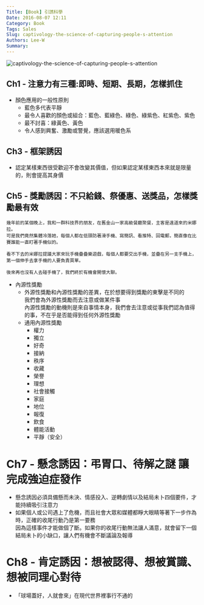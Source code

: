 ```yaml
---
Title: [Book] 引誘科學
Date: 2016-08-07 12:11
Category: Book
Tags: Sales
Slug: captivology-the-science-of-capturing-people-s-attention
Authors: Lee-W
Summary: 
---
```


![captivology-the-science-of-capturing-people-s-attention](http://pic.eslite.com/Upload/Product/201605/m/635988115711024504.jpg)

<!--more-->

## Ch1 - 注意力有三種:即時、短期、長期，怎樣抓住
- 顏色應用的一般性原則
	- 藍色多代表平靜
	- 最令人喜歡的顏色或組合：藍色、藍綠色、綠色、綠紫色、紅紫色、紫色 
	- 最不討喜：綠黃色、黃色
	- 令人感到興奮、激勵或警覺，應該選用暖色系
 	
## Ch3 - 框架誘因
- 認定某樣東西很受歡迎不會改變其價值，但如果認定某樣東西本來就是限量的，則會提高其身價

## Ch5 - 獎勵誘因：不只給錢、祭優惠、送獎品，怎樣獎勵最有效
```
幾年前的某個晚上，我和一群科技界的朋友，在舊金山一家高級餐廳聚餐，主客是遠道來的米娜拉。
可是我們竟然集體冷落她，每個人都在低頭防著滑手機、寫簡訊、看推特、回電郵，簡直像在比賽誰能一直盯著手機似的。
	
看不下去的米娜拉提議大家來玩手機疊疊樂遊戲，每個人都要交出手機，並疊在另一支手機上，第一個伸手去拿手機的人要負責買單。
	
後來再也沒有人去碰手機了，我們終於有機會開懷大聊。
```

- 內源性獎勵
	- 外源性獎勵和內源性獎勵的差異，在於想要得到獎勵的東擊是不同的  
	  我們會為外源性獎勵而去注意或做某件事  
	  內源性獎勵的動機則是來自事情本身，我們會去注意或從事我們認為值得的事，不在乎是否能得到任何外源性獎勵
	- 通用內源性獎勵
		- 權力
		- 獨立
		- 好奇
		- 接納
		- 秩序
		- 收藏
		- 榮譽
		- 理想
		- 社會接觸
		- 家庭
		- 地位
		- 報復
		- 飲食
		- 體能活動
		- 平靜（安全） 

# Ch7 - 懸念誘因：弔胃口、待解之謎 讓完成強迫症發作
- 懸念誘因必須具備懸而未決、情感投入、逆轉劇情以及結局未卜四個要件，才能持續吸引注意力
- 如果個人或公司遇上了危機，而且社會大眾和媒體都睜大眼睛等著下一步作為時，正確的收尾行動乃是第一要務  
  因為這樣事件才能做個了斷。如果你的收尾行動無法讓人滿意，就會留下一個結局未卜的小缺口，讓人們有機會不斷議論及報導

# Ch8 - 肯定誘因：想被認得、想被賞識、想被同理心對待
- 「球場蓋好，人就會來」在現代世界裡事行不通的
